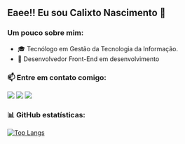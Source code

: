 ## Eaee!! Eu sou Calixto Nascimento 👋
### Um pouco sobre mim:
- 🎓 Tecnólogo em Gestão da Tecnologia da Informação.
- 🚀 Desenvolvedor Front-End em desenvolvimento

### 📫 Entre em contato comigo:
<a href = "mailto: calixtoalbea@gmail.com"><img src="https://img.shields.io/badge/-Gmail-%23EA4335?style=for-the-badge&logo=gmail&logoColor=white" target="_blank"></a> 
<a href="https://www.linkedin.com/in/calixto-nascimento" target="_blank"><img src="https://img.shields.io/badge/-LinkedIn-%230077B5?style=for-the-badge&logo=linkedin&logoColor=white" target="_blank"></a> 
<a href="https://instagram.com/calixto_nascimento" target="_blank"><img src="https://img.shields.io/badge/-Instagram-%23E4405F?style=for-the-badge&logo=instagram&logoColor=white" target="_blank"></a>

### 📊 GitHub estatísticas:
[![Top Langs](https://github-readme-stats.vercel.app/api/top-langs/?username=calixtonascimento&layout=compact&langs_count=8&title_color=black&text_color=white)](https://github.com/calixtonascimento/github-readme-stats)



<!--
**calixtonascimento/calixtonascimento** is a ✨ _special_ ✨ repository because its `README.md` (this file) appears on your GitHub profile.

## Um pouco sobre mim:

- 🔭 I’m currently working on ...
- 🌱 I’m currently learning ...
- 👯 I’m looking to collaborate on ...
- 🤔 I’m looking for help with ...
- 💬 Ask me about ...
- 📫 How to reach me: ...
- 😄 Pronouns: ...
- ⚡ Fun fact: ...
-->
